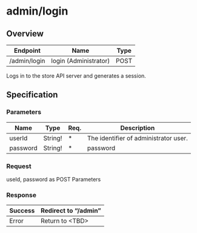 # admin/login

## Overview

| Endpoint | Name | Type |
| --- | --- | --- |
| /admin/login | login \(Administrator\) | POST |

Logs in to the store API server and generates a session.

## Specification

### Parameters

| Name | Type | Req. | Description |
| --- | --- | --- | --- |
| userId | String! | \* | The identifier of administrator user. |
| password | String! | \* | password |

### Request

useId, password as POST Parameters

### Response

| Success | Redirect to “/admin” |
| --- | --- |
| Error | Return to &lt;TBD&gt; |

